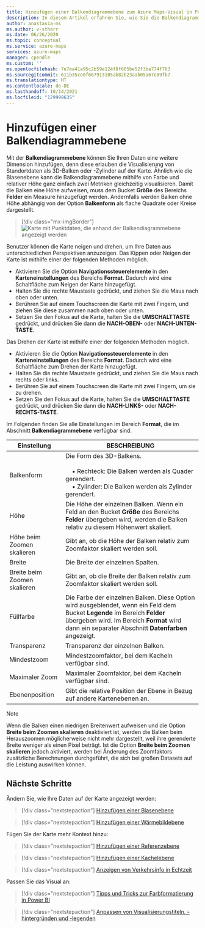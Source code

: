 ```yaml
---
title: Hinzufügen einer Balkendiagrammebene zum Azure Maps-Visual in Power BI | Microsoft Azure Maps
description: In diesem Artikel erfahren Sie, wie Sie die Balkendiagrammebene im Microsoft Azure Maps-Visual für Power BI verwenden.
author: anastasia-ms
ms.author: v-stharr
ms.date: 06/26/2020
ms.topic: conceptual
ms.service: azure-maps
services: azure-maps
manager: cpendle
ms.custom: ''
ms.openlocfilehash: 7e7ea41a95c2b59e124f8f605be52f3ba774f763
ms.sourcegitcommit: 611b35ce0f667913105ab82b23aab05a67e89fb7
ms.translationtype: HT
ms.contentlocale: de-DE
ms.lasthandoff: 10/14/2021
ms.locfileid: "129998635"
---
```

# <a name="add-a-bar-chart-layer"></a>Hinzufügen einer Balkendiagrammebene

Mit der **Balkendiagrammebene** können Sie Ihren Daten eine weitere Dimension hinzufügen, denn diese erlauben die Visualisierung von Standortdaten als 3D-Balken oder -Zylinder auf der Karte. Ähnlich wie die Blasenebene kann die Balkendiagrammebene mithilfe von Farbe und relativer Höhe ganz einfach zwei Metriken gleichzeitig visualisieren. Damit die Balken eine Höhe aufweisen, muss dem Bucket **Größe** des Bereichs **Felder** ein Measure hinzugefügt werden. Andernfalls werden Balken ohne Höhe abhängig von der Option **Balkenform** als flache Quadrate oder Kreise dargestellt.

> [!div class="mx-imgBorder"]
> ![Karte mit Punktdaten, die anhand der Balkendiagrammebene angezeigt werden](media/power-bi-visual/bar-chart-layer-styled.png)

Benutzer können die Karte neigen und drehen, um Ihre Daten aus unterschiedlichen Perspektiven anzuzeigen. Das Kippen oder Neigen der Karte ist mithilfe einer der folgenden Methoden möglich.

-   Aktivieren Sie die Option **Navigationssteuerelemente** in den **Karteneinstellungen** des Bereichs **Format**. Dadurch wird eine Schaltfläche zum Neigen der Karte hinzugefügt.
-   Halten Sie die rechte Maustaste gedrückt, und ziehen Sie die Maus nach oben oder unten.
-   Berühren Sie auf einem Touchscreen die Karte mit zwei Fingern, und ziehen Sie diese zusammen nach oben oder unten.
-   Setzen Sie den Fokus auf die Karte, halten Sie die **UMSCHALTTASTE** gedrückt, und drücken Sie dann die **NACH-OBEN-** oder **NACH-UNTEN-TASTE**.

Das Drehen der Karte ist mithilfe einer der folgenden Methoden möglich.

-   Aktivieren Sie die Option **Navigationssteuerelemente** in den **Karteneinstellungen** des Bereichs **Format**. Dadurch wird eine Schaltfläche zum Drehen der Karte hinzugefügt.
-   Halten Sie die rechte Maustaste gedrückt, und ziehen Sie die Maus nach rechts oder links.
-   Berühren Sie auf einem Touchscreen die Karte mit zwei Fingern, um sie zu drehen.
-   Setzen Sie den Fokus auf die Karte, halten Sie die **UMSCHALTTASTE** gedrückt, und drücken Sie dann die **NACH-LINKS-** oder **NACH-RECHTS-TASTE**.

Im Folgenden finden Sie alle Einstellungen im Bereich **Format**, die im Abschnitt **Balkendiagrammebene** verfügbar sind.

| Einstellung              | BESCHREIBUNG      |
|----------------------|------------------|
| Balkenform            | Die Form des 3D-Balkens.<br/><br/>&nbsp;&nbsp;&nbsp;&nbsp;• Rechteck: Die Balken werden als Quader gerendert.<br/>&nbsp;&nbsp;&nbsp;&nbsp;• Zylinder: Die Balken werden als Zylinder gerendert. |
| Höhe               | Die Höhe der einzelnen Balken. Wenn ein Feld an den Bucket **Größe** des Bereichs **Felder** übergeben wird, werden die Balken relativ zu diesem Höhenwert skaliert. |
| Höhe beim Zoomen skalieren | Gibt an, ob die Höhe der Balken relativ zum Zoomfaktor skaliert werden soll. |
| Breite                | Die Breite der einzelnen Spalten.  |
| Breite beim Zoomen skalieren  | Gibt an, ob die Breite der Balken relativ zum Zoomfaktor skaliert werden soll.  |
| Füllfarbe           | Die Farbe der einzelnen Balken. Diese Option wird ausgeblendet, wenn ein Feld dem Bucket **Legende** im Bereich **Felder** übergeben wird. Im Bereich **Format** wird dann ein separater Abschnitt **Datenfarben** angezeigt. |
| Transparenz         | Transparenz der einzelnen Balken. |
| Mindestzoom             | Mindestzoomfaktor, bei dem Kacheln verfügbar sind. |
| Maximaler Zoom             | Maximaler Zoomfaktor, bei dem Kacheln verfügbar sind. |
| Ebenenposition       | Gibt die relative Position der Ebene in Bezug auf andere Kartenebenen an. |

> [!NOTE]
> Wenn die Balken einen niedrigen Breitenwert aufweisen und die Option **Breite beim Zoomen skalieren** deaktiviert ist, werden die Balken beim Herauszoomen möglicherweise nicht mehr dargestellt, weil ihre gerenderte Breite weniger als einen Pixel beträgt. Ist die Option **Breite beim Zoomen skalieren** jedoch aktiviert, werden bei Änderung des Zoomfaktors zusätzliche Berechnungen durchgeführt, die sich bei großen Datasets auf die Leistung auswirken können.

## <a name="next-steps"></a>Nächste Schritte

Ändern Sie, wie Ihre Daten auf der Karte angezeigt werden:

> [!div class="nextstepaction"]
> [Hinzufügen einer Blasenebene](power-bi-visual-add-bubble-layer.md)

> [!div class="nextstepaction"]
> [Hinzufügen einer Wärmebildebene](power-bi-visual-add-heat-map-layer.md)

Fügen Sie der Karte mehr Kontext hinzu:

> [!div class="nextstepaction"]
> [Hinzufügen einer Referenzebene](power-bi-visual-add-reference-layer.md)

> [!div class="nextstepaction"]
> [Hinzufügen einer Kachelebene](power-bi-visual-add-tile-layer.md)

> [!div class="nextstepaction"]
> [Anzeigen von Verkehrsinfo in Echtzeit](power-bi-visual-show-real-time-traffic.md)

Passen Sie das Visual an:

> [!div class="nextstepaction"]
> [Tipps und Tricks zur Farbformatierung in Power BI](/power-bi/visuals/service-tips-and-tricks-for-color-formatting)

> [!div class="nextstepaction"]
> [Anpassen von Visualisierungstiteln, -hintergründen und -legenden](/power-bi/visuals/power-bi-visualization-customize-title-background-and-legend)
